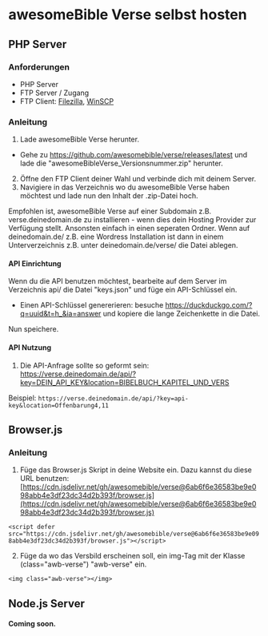 # awesomeBible Verse selbst hosten

## PHP Server 

### Anforderungen
- PHP Server
- FTP Server / Zugang
- FTP Client: [Filezilla](https://filezilla-project.org/), [WinSCP](https://winscp.net/eng/docs/lang:de)

### Anleitung
1. Lade awesomeBible Verse herunter.
  - Gehe zu https://github.com/awesomebible/verse/releases/latest und lade die "awesomeBibleVerse_Versionsnummer.zip" herunter.
2. Öffne den FTP Client deiner Wahl und verbinde dich mit deinem Server.
3. Navigiere in das Verzeichnis wo du awesomeBible Verse haben möchtest und lade nun den Inhalt der .zip-Datei hoch.

Empfohlen ist, awesomeBible Verse auf einer Subdomain z.B. verse.deinedomain.de zu installieren - wenn dies dein Hosting Provider zur Verfügung stellt.
Ansonsten einfach in einen seperaten Ordner. Wenn auf deinedomain.de/ z.B. eine Wordress Installation ist dann in einem Unterverzeichnis z.B. unter deinedomain.de/verse/ die Datei ablegen.

#### API Einrichtung
Wenn du die API benutzen möchtest, bearbeite auf dem Server im Verzeichnis api/ die Datei "keys.json" und füge ein API-Schlüssel ein.
- Einen API-Schlüssel genererieren: besuche https://duckduckgo.com/?q=uuid&t=h_&ia=answer und kopiere die lange Zeichenkette in die Datei.

Nun speichere.

#### API Nutzung
1. Die API-Anfrage sollte so geformt sein: https://verse.deinedomain.de/api/?key=DEIN_API_KEY&location=BIBELBUCH_KAPITEL_UND_VERS

Beispiel: `https://verse.deinedomain.de/api/?key=api-key&location=Offenbarung4,11`

## Browser.js
### Anleitung
1. Füge das Browser.js Skript in deine Website ein. Dazu kannst du diese URL benutzen: [https://cdn.jsdelivr.net/gh/awesomebible/verse@6ab6f6e36583be9e098abb4e3df23dc34d2b393f/browser.js](https://cdn.jsdelivr.net/gh/awesomebible/verse@6ab6f6e36583be9e098abb4e3df23dc34d2b393f/browser.js)

`<script defer src="https://cdn.jsdelivr.net/gh/awesomebible/verse@6ab6f6e36583be9e098abb4e3df23dc34d2b393f/browser.js"></script>`

2. Füge da wo das Versbild erscheinen soll, ein img-Tag mit der Klasse (class="awb-verse") "awb-verse" ein.

`<img class="awb-verse"></img>`

## Node.js Server
#### Coming soon.
